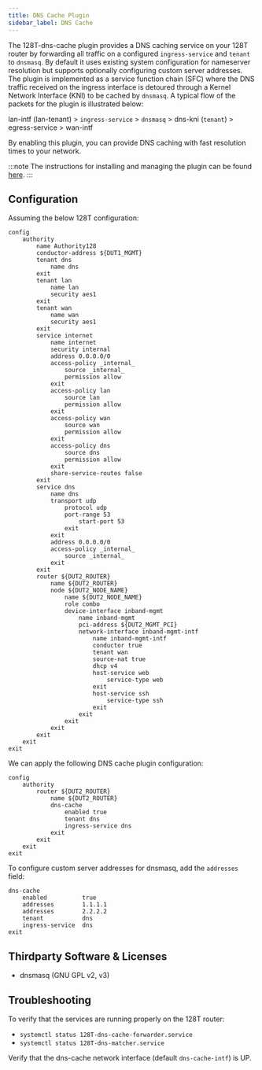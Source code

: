 ```yaml
---
title: DNS Cache Plugin
sidebar_label: DNS Cache
---
```


The 128T-dns-cache plugin provides a DNS caching service on your 128T router by forwarding all traffic on a configured `ingress-service` and `tenant` to `dnsmasq`. By default it uses existing system configuration for nameserver resolution but supports optionally configuring custom server addresses. The plugin is implemented as a service function chain (SFC) where the DNS traffic received on the ingress interface is detoured through a Kernel Network Interface (KNI) to be cached by `dnsmasq`. A typical flow of the packets for the plugin is illustrated below:

lan-intf (lan-tenant) > `ingress-service` > `dnsmasq` > dns-kni (`tenant`) > egress-service > wan-intf

By enabling this plugin, you can provide DNS caching with fast resolution times to your network.

:::note
The instructions for installing and managing the plugin can be found [here](plugin_intro#installation-and-management).
:::

## Configuration

Assuming the below 128T configuration:
```
config
    authority
        name Authority128
        conductor-address ${DUT1_MGMT}
        tenant dns
            name dns
        exit
        tenant lan
            name lan
            security aes1
        exit
        tenant wan
            name wan
            security aes1
        exit
        service internet
            name internet
            security internal
            address 0.0.0.0/0
            access-policy _internal_
                source _internal_
                permission allow
            exit
            access-policy lan
                source lan
                permission allow
            exit
            access-policy wan
                source wan
                permission allow
            exit
            access-policy dns
                source dns
                permission allow
            exit
            share-service-routes false
        exit
        service dns
            name dns
            transport udp
                protocol udp
                port-range 53
                    start-port 53
                exit
            exit
            address 0.0.0.0/0
            access-policy _internal_
                source _internal_
            exit
        exit
        router ${DUT2_ROUTER}
            name ${DUT2_ROUTER}
            node ${DUT2_NODE_NAME}
                name ${DUT2_NODE_NAME}
                role combo
                device-interface inband-mgmt
                    name inband-mgmt
                    pci-address ${DUT2_MGMT_PCI}
                    network-interface inband-mgmt-intf
                        name inband-mgmt-intf
                        conductor true
                        tenant wan
                        source-nat true
                        dhcp v4
                        host-service web
                            service-type web
                        exit
                        host-service ssh
                            service-type ssh
                        exit
                    exit
                exit
            exit
        exit
    exit
exit
```


We can apply the following DNS cache plugin configuration:
```
config
    authority
        router ${DUT2_ROUTER}
            name ${DUT2_ROUTER}
            dns-cache
                enabled true
                tenant dns
                ingress-service dns
            exit
        exit
    exit
exit
```

To configure custom server addresses for dnsmasq, add the `addresses` field:
```
dns-cache
    enabled          true
    addresses        1.1.1.1
    addresses        2.2.2.2
    tenant           dns
    ingress-service  dns
exit
```

## Thirdparty Software & Licenses
- dnsmasq (GNU GPL v2, v3)

## Troubleshooting
To verify that the services are running properly on the 128T router:
* `systemctl status 128T-dns-cache-forwarder.service`
* `systemctl status 128T-dns-matcher.service`

Verify that the dns-cache network interface (default `dns-cache-intf`) is UP.
